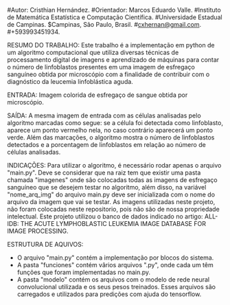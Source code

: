 #Autor: Cristhian Hernández.
#Orientador: Marcos Eduardo Valle.
#Instituto de Matemática Estatística e Computação Científica.
#Universidade Estadual de Campinas.
$Campinas, São Paulo, Brasil.
#cxhernan@gmail.com.
#+593993451934.

RESUMO DO TRABALHO:
Este trabalho é a implementação em python de um algoritmo computacional que utiliza diversas técnicas de processamento digital de imagens e aprendizado de máquinas 
para contar o número de linfoblastos presentes em uma imagem de esfregaço sanguíneo obtida por microscópio com a finalidade de contribuir com o 
diagnóstico da leucemia linfoblástica aguda.

ENTRADA: Imagem colorida de esfregaço de sangue obtida por microscópio.

SAÍDA: A mesma imagem de entrada com as células analisadas pelo algoritmo marcadas como segue: se a célula foi detectada como linfoblasto, aparece um ponto vermelho nela, 
no caso contrário aparecerá um ponto verde. Além das marcações, o algoritmo mostra o número de linfoblastos detectados e a porcentagem de linfoblastos em relação ao número
de células analisadas.

INDICAÇÕES:
Para utilizar o algoritmo, é necessário rodar apenas o arquivo "main.py". Deve se considerar que na raiz tem que existir uma pasta chamada "imagenes" onde são colocadas
todas as imagens de esfregaço sanguíneo que se desejem testar no algoritmo, além disso, na variável "nome_arq_img" do arquivo main.py deve ser inicializada
com o nome do arquivo da imagem que vai se testar. As imagens utilizadas neste projeto, não foram colocadas neste repositorio, pois não são 
de nossa propriedade intelectual. Este projeto utilizou o banco de dados indicado no artigo:  ALL-IDB: THE ACUTE LYMPHOBLASTIC LEUKEMIA IMAGE DATABASE
FOR IMAGE PROCESSING.

ESTRUTURA DE AQUIVOS:
* O arquivo "main.py" contém a implementação por blocos do sistema.
* A pasta "funciones" contém vârios arquivos ".py", onde cada um têm funções que foram implementadas no main.py.
* A pasta "modelo" contém os arquivos com o modelo de rede neural convolucional utilizada e os seus pesos treinados. Esses arquivos são carregados e utilizados para predições 
  com ajuda do tensorflow.


  
